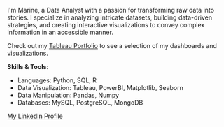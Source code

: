 I'm Marine, a Data Analyst with a passion for transforming raw data into stories. I specialize in analyzing intricate datasets, building data-driven strategies, and creating interactive visualizations to convey complex information in an accessible manner.

Check out my [Tableau Portfolio](https://public.tableau.com/app/profile/marine.bauerle/vizzes) to see a selection of my dashboards and visualizations.

**Skills & Tools**:
- Languages: Python, SQL, R
- Data Visualization: Tableau, PowerBI, Matplotlib, Seaborn
- Data Manipulation: Pandas, Numpy
- Databases: MySQL, PostgreSQL, MongoDB

[My LinkedIn Profile](https://www.linkedin.com/in/marine-bauerl%C3%A9-9853a417a/)
